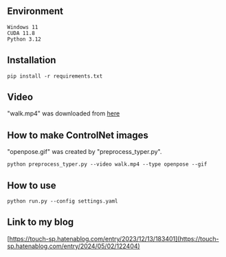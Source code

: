 ## Environment
~~~
Windows 11
CUDA 11.8
Python 3.12
~~~
## Installation
~~~
pip install -r requirements.txt
~~~
## Video
"walk.mp4" was downloaded from [here](https://pixabay.com/ja/videos/%E5%A5%B3%E6%80%A7-%E3%83%A2%E3%83%87%E3%83%AB-%E6%A9%8B%E8%84%9A-%E6%B5%B7-85303/)

## How to make ControlNet images
"openpose.gif" was created by "preprocess_typer.py".

~~~
python preprocess_typer.py --video walk.mp4 --type openpose --gif
~~~

## How to use
~~~
python run.py --config settings.yaml
~~~

## Link to my blog
[https://touch-sp.hatenablog.com/entry/2023/12/13/183401](https://touch-sp.hatenablog.com/entry/2024/05/02/122404)
